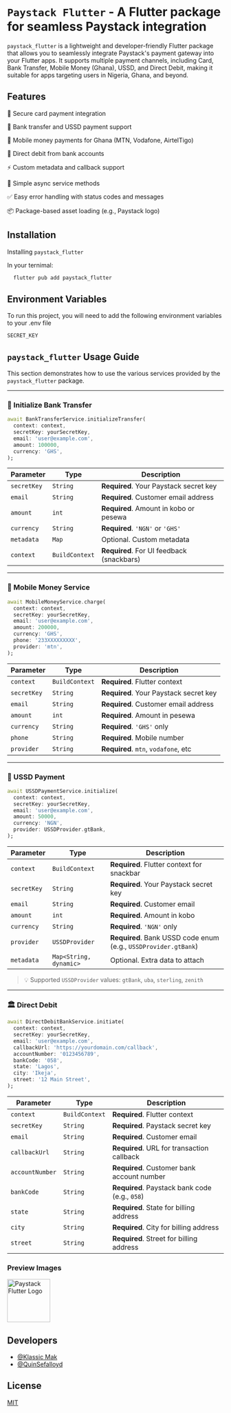
# `Paystack Flutter` - A Flutter package for seamless Paystack integration

`paystack_flutter` is a lightweight and developer-friendly Flutter package that allows you to seamlessly integrate Paystack's payment gateway into your Flutter apps. It supports multiple payment channels, including Card, Bank Transfer, Mobile Money (Ghana), USSD, and Direct Debit, making it suitable for apps targeting users in Nigeria, Ghana, and beyond.


## Features

🔐 Secure card payment integration

💸 Bank transfer and USSD payment support

📲 Mobile money payments for Ghana (MTN, Vodafone, AirtelTigo)

🏦 Direct debit from bank accounts

⚡ Custom metadata and callback support

🔁 Simple async service methods

✅ Easy error handling with status codes and messages

📦 Package-based asset loading (e.g., Paystack logo)


## Installation

Installing  `paystack_flutter` 

In your ternimal:

```bash
  flutter pub add paystack_flutter
```
    
## Environment Variables

To run this project, you will need to add the following environment variables to your .env file

`SECRET_KEY`



## `paystack_flutter` Usage Guide

This section demonstrates how to use the various services provided by the `paystack_flutter` package.

---

### 🏦 Initialize Bank Transfer

```dart
await BankTransferService.initializeTransfer(
  context: context,
  secretKey: yourSecretKey,
  email: 'user@example.com',
  amount: 100000,
  currency: 'GHS',
);
```

| Parameter   | Type           | Description                               |
|-------------|----------------|-------------------------------------------|
| `secretKey` | `String`       | **Required**. Your Paystack secret key    |
| `email`     | `String`       | **Required**. Customer email address      |
| `amount`    | `int`          | **Required**. Amount in kobo or pesewa    |
| `currency`  | `String`       | **Required**. `'NGN'` or `'GHS'`          |
| `metadata`  | `Map`          | Optional. Custom metadata                 |
| `context`   | `BuildContext` | **Required**. For UI feedback (snackbars) |

---

### 📱 Mobile Money Service

```dart
await MobileMoneyService.charge(
  context: context,
  secretKey: yourSecretKey,
  email: 'user@example.com',
  amount: 200000,
  currency: 'GHS',
  phone: '233XXXXXXXXX',
  provider: 'mtn',
);
```

| Parameter   | Type     | Description                          |
|-------------|----------|--------------------------------------|
| `context`   | `BuildContext` | **Required**. Flutter context |
| `secretKey` | `String` | **Required**. Your Paystack secret key |
| `email`     | `String` | **Required**. Customer email address |
| `amount`    | `int`    | **Required**. Amount in pesewa       |
| `currency`  | `String` | **Required**. `'GHS'` only           |
| `phone`     | `String` | **Required**. Mobile number          |
| `provider`  | `String` | **Required**. `mtn`, `vodafone`, etc |

---

### 📲 USSD Payment

```dart
await USSDPaymentService.initialize(
  context: context,
  secretKey: yourSecretKey,
  email: 'user@example.com',
  amount: 50000,
  currency: 'NGN',
  provider: USSDProvider.gtBank,
);
```

| Parameter   | Type                   | Description                                                     |
|-------------|------------------------|-----------------------------------------------------------------|
| `context`   | `BuildContext`         | **Required**. Flutter context for snackbar                      |
| `secretKey` | `String`               | **Required**. Your Paystack secret key                          |
| `email`     | `String`               | **Required**. Customer email                                    |
| `amount`    | `int`                  | **Required**. Amount in kobo                                    |
| `currency`  | `String`               | **Required**. `'NGN'` only                                      |
| `provider`  | `USSDProvider`         | **Required**. Bank USSD code enum (e.g., `USSDProvider.gtBank`) |
| `metadata`  | `Map<String, dynamic>` | Optional. Extra data to attach                                  |

> 💡 Supported `USSDProvider` values: `gtBank`, `uba`, `sterling`, `zenith`

---

### 🏛️ Direct Debit

```dart
await DirectDebitBankService.initiate(
  context: context,
  secretKey: yourSecretKey,
  email: 'user@example.com',
  callbackUrl: 'https://yourdomain.com/callback',
  accountNumber: '0123456789',
  bankCode: '058',
  state: 'Lagos',
  city: 'Ikeja',
  street: '12 Main Street',
);
```

| Parameter       | Type           | Description                                    |
|-----------------|----------------|------------------------------------------------|
| `context`       | `BuildContext` | **Required**. Flutter context                  |
| `secretKey`     | `String`       | **Required**. Paystack secret key              |
| `email`         | `String`       | **Required**. Customer email                   |
| `callbackUrl`   | `String`       | **Required**. URL for transaction callback     |
| `accountNumber` | `String`       | **Required**. Customer bank account number     |
| `bankCode`      | `String`       | **Required**. Paystack bank code (e.g., `058`) |
| `state`         | `String`       | **Required**. State for billing address        |
| `city`          | `String`       | **Required**. City for billing address         |
| `street`        | `String`       | **Required**. Street for billing address       |


### Preview Images

<p align="left">
  <img src="https://files.catbox.moe/an7m0u.png" height="100" alt="Paystack Flutter Logo" />
</p>


## Developers

- [@Klassic Mak](https://www.github.com/Klassic-Mak)
- [@QuinSefalloyd](https://github.com/QuinTekInc)


## License

[MIT](https://choosealicense.com/licenses/mit/)

